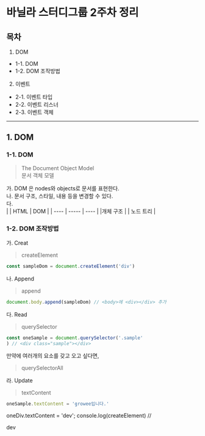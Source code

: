 # 바닐라 스터디그룹 2주차 정리

## 목차
1. DOM
- 1-1. DOM
- 1-2. DOM 조작방법
2. 이벤트 
- 2-1. 이벤트 타입
- 2-2. 이벤트 리스너
- 2-3. 이벤트 객체

***
## 1. DOM
### 1-1. DOM
> The Document Object Model  
문서 객체 모델

가. DOM 은 nodes와 objects로 문서를   표현한다.  
나. 문서 구조, 스타일, 내용 등을 변경할 수 있다.  
다.   
|          |   HTML   |   DOM   |
|   ----   |   -----  |   ----  |
|개체 구조   |          | 노드 트리  |


### 1-2. DOM 조작방법
가. Creat
> createElement
```javascript
const sampleDom = document.createElement('div')
```
나. Append
> append
```javascript
document.body.append(sampleDom) // <body>에 <div></div> 추가
```

다. Read
> querySelector
```javascript
const oneSample = document.querySelector('.sample'
) // <div class="sample"></div>
```
만약에 여러개의 요소를 갖고 오고 싶다면,
> querySelectorAll

라. Update
> textContent
```javascript
oneSample.textContent = 'growee입니다.'
```
oneDiv.textContent = 'dev';
console.log(createElement) // <div>dev</div>